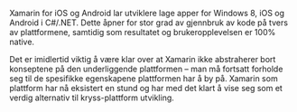 Xamarin for iOS og Android lar utviklere lage apper for Windows 8, iOS og Android i C#/.NET. Dette åpner for stor grad av gjennbruk av kode på tvers av plattformene, samtidig som resultatet og brukeropplevelsen er 100% native.

Det er imidlertid viktig å være klar over at Xamarin ikke abstraherer bort konseptene på den underliggende plattformen – man må fortsatt forholde seg til de spesifikke egenskapene plattformen har å by på. Xamarin som plattform har nå eksistert en stund og har med det klart å vise seg som et verdig alternativ til kryss-plattform utvikling.
